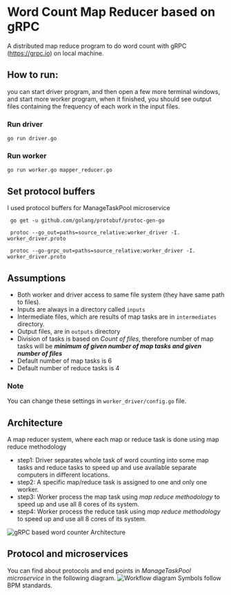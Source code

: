 # Word Count Map Reducer based on gRPC
A distributed map reduce program to do word count with gRPC (https://grpc.io) on local machine.

## How to run:
you can start driver program, and then open a few more terminal windows, and start more
worker program, when it finished, you should see output files containing the frequency of each work in the input
files.
### Run driver
```bigquery
go run driver.go
```
### Run worker
```bigquery
go run worker.go mapper_reducer.go
```
## Set protocol buffers
I used protocol buffers for ManageTaskPool microservice

```bigquery
 go get -u github.com/golang/protobuf/protoc-gen-go
```
```bigquery
 protoc --go_out=paths=source_relative:worker_driver -I. worker_driver.proto
```
```bigquery
 protoc --go-grpc_out=paths=source_relative:worker_driver -I. worker_driver.proto
```

## Assumptions
- Both worker and driver access to same file system (they have same path to files).
- Inputs are always in a directory called `inputs`
- Intermediate files, which are results of map tasks are in `intermediates` directory.
- Output files, are in `outputs` directory
- Division of tasks is based on *Count of files*, therefore number of map tasks will be ***minimum of given number of map tasks and given number of files***
- Default number of map tasks is 6
- Default number of reduce tasks is 4

### Note
You can change these settings in `worker_driver/config.go` file.
## Architecture
A map reducer system, where each map or reduce task is done using map reduce methodology

- step1: Driver separates whole task of word counting into some map tasks and reduce tasks to speed up and use available separate computers in different locations.
- step2: A specific map/reduce task is assigned to one and only one worker.
- step3: Worker process the map task using *map reduce methodology* to speed up and use all 8 cores of its system.
- step4: Worker process the reduce task using *map reduce methodology* to speed up and use all 8 cores of its system.

![gRPC based word counter Architecture](https://github.com/mahsirat-atiye/map-reduce-grpc/blob/master/documents/grpc_wc.png)


## Protocol and microservices
You can find about protocols and end points in *ManageTaskPool microservice* in the following diagram.
![Workflow diagram](https://github.com/mahsirat-atiye/map-reduce-grpc/blob/master/documents/grpc_wc_digram.png)
Symbols follow BPM standards.